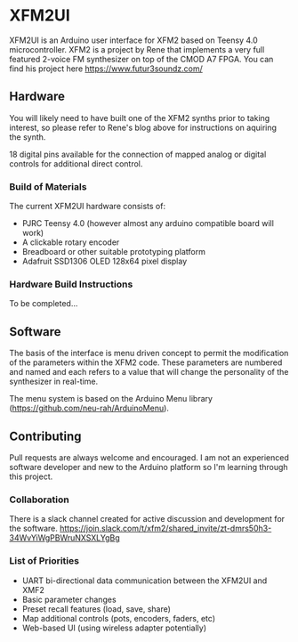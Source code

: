 # XFM2UI
XFM2UI is an Arduino user interface for XFM2 based on Teensy 4.0 microcontroller.
XFM2 is a project by Rene that implements a very full featured 2-voice FM synthesizer on top of the CMOD A7 FPGA.  You can find his project here https://www.futur3soundz.com/

## Hardware
You will likely need to have built one of the XFM2 synths prior to taking interest, so please refer to Rene's blog above for instructions on aquiring the synth.

18 digital pins available for the connection of mapped analog or digital controls for additional direct control.

### Build of Materials
The current XFM2UI hardware consists of:
- PJRC Teensy 4.0 (however almost any arduino compatible board will work)
- A clickable rotary encoder
- Breadboard or other suitable prototyping platform
- Adafruit SSD1306 OLED 128x64 pixel display

### Hardware Build Instructions

To be completed...

## Software
The basis of the interface is menu driven concept to permit the modification of the parameters within the XFM2 code.  These parameters are numbered and named and each refers to a value that will change the personality of the synthesizer in real-time.

The menu system is based on the Arduino Menu library (https://github.com/neu-rah/ArduinoMenu).


## Contributing
Pull requests are always welcome and encouraged.  I am not an experienced software developer and new to the Arduino platform so I'm learning through this project.

### Collaboration
There is a slack channel created for active discussion and development for the software.  https://join.slack.com/t/xfm2/shared_invite/zt-dmrs50h3-34WvYiWgPBWruNXSXLYgBg

### List of Priorities
- UART bi-directional data communication between the XFM2UI and XMF2
- Basic parameter changes
- Preset recall features (load, save, share)
- Map additional controls (pots, encoders, faders, etc)
- Web-based UI (using wireless adapter potentially)
